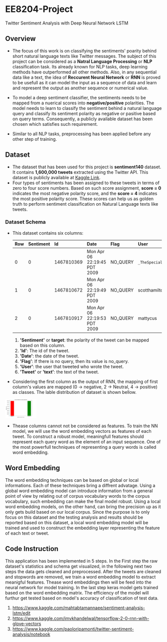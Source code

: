 # EE8204-Project
Twitter Sentiment Analysis with Deep Neural Network LSTM

## Overview
* The focus of this work is on  classifying the sentiments' poarity behind short natural language texts like Twitter messages. The subject of this project can be considered as a **Natral Language Processing** or **NLP** classification task. Its already known for NLP tasks, deep learning methods have outperformed all other methods. Also, in any sequential data like a text, the idea of **Reccurent Neural Network** or **RNN** is proved to be usefull as it can model the input as a sequence of data and learn and represent the output as another sequence or numerical value.
* To model a deep sentiment classifier, the sentiments needs to be mapped from a nuerical scores into **negative/positive** polarities. The model needs to learn to classify the sentiment behind a natural language query and classify its sentiment polarity as negative or pasitive based on query terms. Consequently, a publicly available dataset has been chosen which satisfies such requirement. 

* Similar to all NLP tasks, preprocessing has been applied before any other step of training. 

## Dataset
* The dataset that has been used for this project is **sentiment140** dataset. It contains **1,600,000 tweets** extracted using the Twitter API. This dataset is publicly available at  [Kaggle Link](https://www.kaggle.com/kazanova/sentiment140).
* Four types of sentiments has been assigned to these tweets in terms of zero to four score numbers. Based on such score assignment, **score = 0** indicates the most negative polarity score, and the **score = 4** indicates the most positive polarity score. These scores can help us as golden truth to perform sentiment classification on Natural Language texts like tweets. 


### Dataset Schema
* This dataset contains six columns:

    Row|Sentiment|Id| Date| Flag | User | text |
    -|---------|---|----|------|------|------|
    0|0|1467810369|Mon Apr 06 22:19:45 PDT 2009|NO_QUERY|`_TheSpecialOne_` |@switchfoot http://twitpic.com/2y1zl - Awww, t...|
    1|0|1467810672|Mon Apr 06 22:19:49 PDT 2009|NO_QUERY|scotthamilton|`is upset that he can't update his Facebook by ...` |  
    2|0|1467810917|Mon Apr 06 22:19:53 PDT 2009|NO_QUERY|mattycus|`@Kenichan I dived many times for the ball. Man...`|

  1. **'Sentiment'** or **target**: the polarity of the tweet can be mapped based on this column.
  2. **'Id'**: The id of the tweet.
  3. **'Date'**: the date of the tweet.
  4. **'Flag'**: If there is no query, then its value is no_query.
  5. **'User'**: the user that tweeted who wrote the tweet.
  6. **'Tweet'** or **'text'**: the text of the tweet.
* Considering the first column as the output of RNN, the mapping of first column's values are mapped (0 -> negative, 2 -> Neutral, 4 -> positive) as classes. The lable distribution of dataset is shown bellow.
<img src="https://github.com/mtamannaee/EE8204-Project/blob/master/Figures/Dataset%20Lable%20Dist.PNG" width="100">
 
* Thease columns cannot not be considered as features. To train the NN model, we will use the word embedding vectors as features of each tweet. To construct a robust model, meaningfull features should represent each query word as the element of an input sequence. One of the most powerfull techniques of representing a query words is called word embedding.

## Word Embedding
The word embedding techniques can be based on global or local informations. Each of these techniques bring a diffrent advatage. Using a global word embedding model can introduce information from a general point of view by relating out of corpus vocabulary words to the corpus vocabulary, such embedding can make the final model robust. Using a local word embedding models, on the other hand, can bring the precision up as it only gets build based on our local corpus. Since the purpose is to only focus on this dataset and the testing analysis and results should be reported based on this dataset, a local word embedding model will be trained and used to construct the embedding layer representing the feature of each text or tweet. 


## Code Instruction
This application has been implemented in 5 steps. In the First step the raw dataset's statistics and schema get visualized, in the following next two steps the data gets cleaned and preprocessed. After the tweets are cleaned and stopwords are removed, we train a word embedding model to extract meanigful features. Thease word embeddings then will be feed into the neural network for model training. In the last step keras model gets trained based on the word embedding matrix. The efficiency of the model will furthur get tested based on model's accuracy of classification of test data.

1. https://www.kaggle.com/mahtabtamannaee/sentiment-analysis-lstm/edit
2. https://www.kaggle.com/imvkhandelwal/tensorflow-2-0-rnn-with-glove-vectors
3. https://www.kaggle.com/paoloripamonti/twitter-sentiment-analysis/notebook
